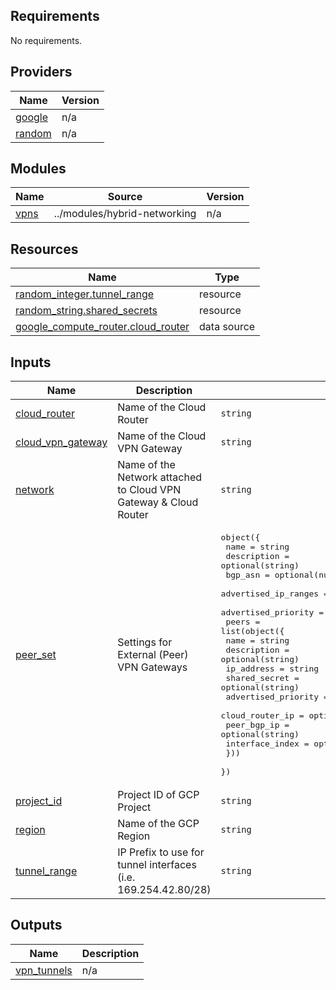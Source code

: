 <!-- BEGIN_TF_DOCS -->
## Requirements

No requirements.

## Providers

| Name | Version |
|------|---------|
| <a name="provider_google"></a> [google](#provider\_google) | n/a |
| <a name="provider_random"></a> [random](#provider\_random) | n/a |

## Modules

| Name | Source | Version |
|------|--------|---------|
| <a name="module_vpns"></a> [vpns](#module\_vpns) | ../modules/hybrid-networking | n/a |

## Resources

| Name | Type |
|------|------|
| [random_integer.tunnel_range](https://registry.terraform.io/providers/hashicorp/random/latest/docs/resources/integer) | resource |
| [random_string.shared_secrets](https://registry.terraform.io/providers/hashicorp/random/latest/docs/resources/string) | resource |
| [google_compute_router.cloud_router](https://registry.terraform.io/providers/hashicorp/google/latest/docs/data-sources/compute_router) | data source |

## Inputs

| Name | Description | Type | Default | Required |
|------|-------------|------|---------|:--------:|
| <a name="input_cloud_router"></a> [cloud\_router](#input\_cloud\_router) | Name of the Cloud Router | `string` | `null` | no |
| <a name="input_cloud_vpn_gateway"></a> [cloud\_vpn\_gateway](#input\_cloud\_vpn\_gateway) | Name of the Cloud VPN Gateway | `string` | `null` | no |
| <a name="input_network"></a> [network](#input\_network) | Name of the Network attached to Cloud VPN Gateway & Cloud Router | `string` | `"default"` | no |
| <a name="input_peer_set"></a> [peer\_set](#input\_peer\_set) | Settings for External (Peer) VPN Gateways | <pre>object({<br/>    name                 = string<br/>    description          = optional(string)<br/>    bgp_asn              = optional(number, 65000)<br/>    advertised_ip_ranges = optional(list(string), [])<br/>    advertised_priority  = optional(number, 100)<br/>    peers = list(object({<br/>      name                = string<br/>      description         = optional(string)<br/>      ip_address          = string<br/>      shared_secret       = optional(string)<br/>      advertised_priority = optional(number)<br/>      cloud_router_ip     = optional(string)<br/>      peer_bgp_ip         = optional(string)<br/>      interface_index     = optional(number)<br/>    }))<br/>  })</pre> | n/a | yes |
| <a name="input_project_id"></a> [project\_id](#input\_project\_id) | Project ID of GCP Project | `string` | n/a | yes |
| <a name="input_region"></a> [region](#input\_region) | Name of the GCP Region | `string` | n/a | yes |
| <a name="input_tunnel_range"></a> [tunnel\_range](#input\_tunnel\_range) | IP Prefix to use for tunnel interfaces (i.e. 169.254.42.80/28) | `string` | `null` | no |

## Outputs

| Name | Description |
|------|-------------|
| <a name="output_vpn_tunnels"></a> [vpn\_tunnels](#output\_vpn\_tunnels) | n/a |
<!-- END_TF_DOCS -->
